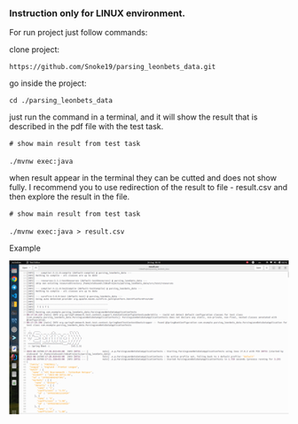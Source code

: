 <h3> Instruction only for LINUX environment. </h3>

For run project just follow commands:

clone project:
```shell 
https://github.com/Snoke19/parsing_leonbets_data.git
```

go inside the project:
```shell 
cd ./parsing_leonbets_data 
```

just run the command in a terminal, and it will show the result that is described in the pdf file with the test task.

```shell
# show main result from test task

./mvnw exec:java
```


when result appear in the terminal they can be cutted and does not show fully. I recommend you to use redirection of the result to file - result.csv and then explore the result in the file.


```shell
# show main result from test task

./mvnw exec:java > result.csv
```
Example

![Screenshot from 2023-08-26 00-18-47.png](assets/result_csv.png)